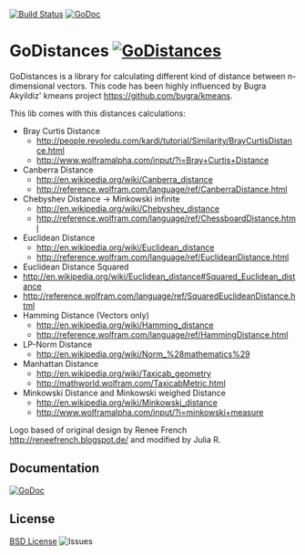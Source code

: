 [![Build Status](https://travis-ci.org/JSchwehn/goDistances.svg?branch=master)](https://travis-ci.org/JSchwehn/goDistances)
[![GoDoc](https://godoc.org/github.com/JSchwehn/goDistances?status.svg)](https://godoc.org/github.com/JSchwehn/goDistances)

GoDistances [![GoDistances](https://github.com/JSchwehn/goDistances/images/goDistancesLogo.gif)](https://godoc.org/github.com/JSchwehn/goDistances)
===
GoDistances is a library for calculating different kind of distance between n-dimensional vectors.
This code has been highly influenced by Bugra Akyildiz' kmeans project https://github.com/bugra/kmeans.

This lib comes with this distances calculations:

* Bray Curtis Distance
  * http://people.revoledu.com/kardi/tutorial/Similarity/BrayCurtisDistance.html
  * http://www.wolframalpha.com/input/?i=Bray+Curtis+Distance
* Canberra Distance
  * http://en.wikipedia.org/wiki/Canberra_distance
  * http://reference.wolfram.com/language/ref/CanberraDistance.html
* Chebyshev Distance -> Minkowski infinite
  * http://en.wikipedia.org/wiki/Chebyshev_distance
  * http://reference.wolfram.com/language/ref/ChessboardDistance.html
* Euclidean Distance
  * http://en.wikipedia.org/wiki/Euclidean_distance
  * http://reference.wolfram.com/language/ref/EuclideanDistance.html
* Euclidean Distance Squared
 * http://en.wikipedia.org/wiki/Euclidean_distance#Squared_Euclidean_distance
 * http://reference.wolfram.com/language/ref/SquaredEuclideanDistance.html
* Hamming Distance (Vectors only)
  * http://en.wikipedia.org/wiki/Hamming_distance
  * http://reference.wolfram.com/language/ref/HammingDistance.html
* LP-Norm Distance
  * http://en.wikipedia.org/wiki/Norm_%28mathematics%29
* Manhattan Distance
  * http://en.wikipedia.org/wiki/Taxicab_geometry
  * http://mathworld.wolfram.com/TaxicabMetric.html
* Minkowski Distance and Minkowski weighed Distance
  * http://en.wikipedia.org/wiki/Minkowski_distance
  * http://www.wolframalpha.com/input/?i=minkowski+measure

Logo based of original design by Renee French http://reneefrench.blogspot.de/ and modified by Julia R.

## Documentation
[![GoDoc](https://godoc.org/github.com/JSchwehn/goDistances?status.svg)](https://godoc.org/github.com/JSchwehn/goDistances)

## License
[BSD License](https://github.com/jschwehn/goDistances/blob/master/LICENSE)
![Issues](https://www.gnu.org/graphics/lgplv3-88x31.png)